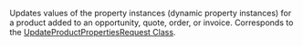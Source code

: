 Updates values of the property instances (dynamic property instances) for a product added to an opportunity, quote, order, or invoice. 
Corresponds to the [UpdateProductPropertiesRequest Class](https://msdn.microsoft.com/library/microsoft.crm.sdk.messages.updateproductpropertiesrequest.aspx).
